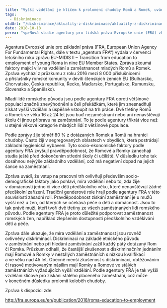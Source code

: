 ```yaml
---
title: "Vyšší vzdělání je klíčem k prolomení chudoby Romů a Romek, uvádí nová studie"
tags:
  - Diskriminace
oldUrl: "/diskriminace/aktuality-z-diskriminace/aktuality-z-diskriminace-2018/vyssi-vzdelani-je-klicem-k-prolomeni-chudoby-romu-a-romek-uvadi-nova-studie/"
date: 2018-10-18
perex: "<p>Nová studie agentury pro lidská práva Evropské unie (FRA) zkoumá faktory znesnadňující mladým lidem romského původu získat vzdělání a stálé zaměstnání.</p>"
---
```


<!-- imported from the old website -->

<p>Agentura Evropské unie pro základní práva (FRA, European Union Agency For Fundamental Rights, dále v textu „agentura FRA“) vydala v červenci letošního roku zprávu EU-MIDIS II – Transition from education to employment of young Roma in nine EU Member States. Zpráva zkoumá faktory mající vliv na vzdělání a zaměstnanost mladých Romů a Romek. Zpráva vychází z průzkumu z roku 2016 mezi 8 000 příslušnicemi a příslušníky romské komunity v devíti členských zemích EU (Bulharsko, Chorvatsko, Česká republika, Řecko, Maďarsko, Portugalsko, Rumunsku, Slovensko a Španělsko).</p> <p>Mladí lidé romského původu jsou podle agentury FRA oproti většinové populaci značně znevýhodněni a čelí překážkám, které jim znesnadňují získat vyšší vzdělání a úspěšně vstoupit na trh práce. Dvě třetiny Romů a Romek ve věku 16 až 24 let jsou buď nezaměstnaní nebo ani nenavštěvují školu či jinou přípravu na zaměstnání. To je podle agentury třikrát více než u stejné věkové kategorie mladých lidí z většinové populace.</p> <p>Podle zprávy žije téměř 80 % z dotázaných Romek a Romů na hranici chudoby. Často žijí v segregovaných oblastech v obydlích, která postrádají základní hygienická vybavení. Tyto socio-ekonomické faktory podle agentury FRA zvyšují pravděpodobnost, že Romové a Romky zanechají studia ještě před dokončením střední školy či učiliště. V důsledku toho tak dosáhnou nejvýše základního vzdělání, což má negativní dopad na jejich šance na zaměstnání. </p> <p>Zpráva uvádí, že vstup na pracovní trh ovlivňují především socio-demografické faktory jako pohlaví, míra vzdělání nebo to, zda žije v domácnosti jedno či více dětí předškolního věku, které nenavštěvují žádné předškolní zařízení. Tradiční genderové role hrají podle agentury FRA v této souvislosti zásadní roli. Pravděpodobnost získání zaměstnání je u mužů vyšší než u žen, od kterých se očekává péče o děti a domácnost. Jsou to tak právě muži, kteří tvoří dvě třetiny ze všech zaměstnaných lidí romského původu. Podle agentury FRA je proto důležité podporovat zaměstnanost romských žen, například zlepšením dostupnosti předškolního vzdělávání dětí a péče. </p> <p>Zpráva dále ukazuje, že míra vzdělání a zaměstnanost jsou rovněž ovlivněny diskriminací. Diskriminaci na základě etnického původu v zaměstnání nebo při hledání zaměstnání zažil každý pátý dotázaný Rom či Romka. Průzkum odhalil, že častější zkušenost s diskriminačním jednáním mají Romové a Romky v nestálých zaměstnáních s nízkou kvalifikací a ve věku nad 45 let. Obecně menší zkušenost s diskriminací, obtěžováním či rasově motivovaným násilím mají Romky a Romové ve stálých zaměstnáních vyžadujících vyšší vzdělání. Podle agentury FRA je tak vyšší vzdělání klíčové pro získání stálého placeného zaměstnání, což může v konečném důsledku prolomit koloběh chudoby. </p> <p>Zpráva k dispozici zde:</p> <a title="Otevření do nového okna" href="http://fra.europa.eu/en/publication/2018/roma-education-to-employment" target="_blank">http://fra.europa.eu/en/publication/2018/roma-education-to-employment</a> <img alt="" src="https://www.ochrance.cz/typo3/ext/od_linkdesc/icons/external.gif" class="od_linkdesc_icon_external" />
